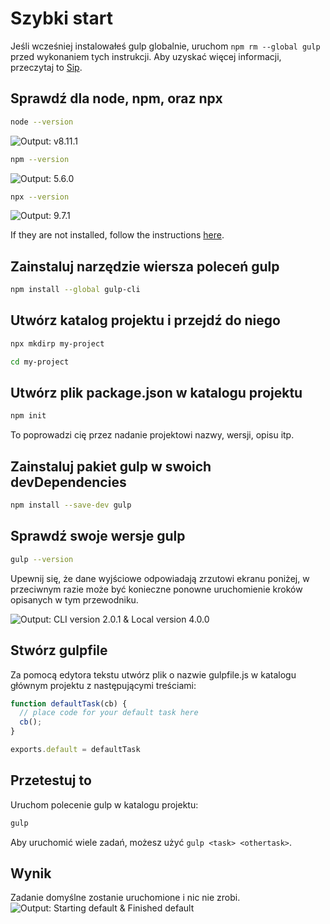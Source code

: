 <!-- front-matter
id: quick-start
title: Quick Start
hide_title: true
sidebar_label: Quick Start
-->

# Szybki start

Jeśli wcześniej instalowałeś gulp globalnie, uruchom `npm rm --global gulp` przed wykonaniem tych instrukcji. Aby uzyskać więcej informacji, przeczytaj to [Sip][sip-article].

## Sprawdź dla node, npm, oraz npx
```sh
node --version
```
![Output: v8.11.1][img-node-version-command]
```sh
npm --version
```
![Output: 5.6.0][img-npm-version-command]
```sh
npx --version
```
![Output: 9.7.1][img-npx-version-command]

If they are not installed, follow the instructions [here][node-install].

## Zainstaluj narzędzie wiersza poleceń gulp
```sh
npm install --global gulp-cli
```


## Utwórz katalog projektu i przejdź do niego
```sh
npx mkdirp my-project
```
```sh
cd my-project
```

## Utwórz plik package.json w katalogu projektu
```sh
npm init
```

To poprowadzi cię przez nadanie projektowi nazwy, wersji, opisu itp.

## Zainstaluj pakiet gulp w swoich devDependencies
```sh
npm install --save-dev gulp
```

## Sprawdź swoje wersje gulp

```sh
gulp --version
```

Upewnij się, że dane wyjściowe odpowiadają zrzutowi ekranu poniżej, w przeciwnym razie może być konieczne ponowne uruchomienie kroków opisanych w tym przewodniku.

![Output: CLI version 2.0.1 & Local version 4.0.0][img-gulp-version-command]

## Stwórz gulpfile
Za pomocą edytora tekstu utwórz plik o nazwie gulpfile.js w katalogu głównym projektu z następującymi treściami:
```js
function defaultTask(cb) {
  // place code for your default task here
  cb();
}

exports.default = defaultTask
```

## Przetestuj to
Uruchom polecenie gulp w katalogu projektu:
```sh
gulp
```
Aby uruchomić wiele zadań, możesz użyć `gulp <task> <othertask>`.

## Wynik
Zadanie domyślne zostanie uruchomione i nic nie zrobi.
![Output: Starting default & Finished default][img-gulp-command]

[sip-article]: https://medium.com/gulpjs/gulp-sips-command-line-interface-e53411d4467
[node-install]: https://nodejs.org/en/
[img-node-version-command]: https://gulpjs.com/img/docs-node-version-command.png
[img-npm-version-command]: https://gulpjs.com/img/docs-npm-version-command.png
[img-npx-version-command]: https://gulpjs.com/img/docs-npx-version-command.png
[img-gulp-version-command]: https://gulpjs.com/img/docs-gulp-version-command.png
[img-gulp-command]: https://gulpjs.com/img/docs-gulp-command.png
